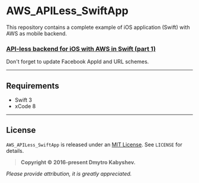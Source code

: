 # AWS_APILess_SwiftApp
This repository contains a complete example of iOS application (Swift) with AWS as mobile backend.

### [API-less backend for iOS with AWS in Swift (part 1) ](https://medium.com/@dkabyshev/api-less-backend-for-ios-with-aws-in-swift-part-1-cf230f080af5#.wkehoh7ya )

Don't forget to update Facebook AppId and URL schemes.

------------------------

## Requirements

* Swift 3
* xCode 8

------------------------

## License

`AWS_APILess_SwiftApp` is released under an [MIT License][mitLink]. See `LICENSE` for details.

>**Copyright &copy; 2016-present Dmytro Kabyshev.**

*Please provide attribution, it is greatly appreciated.*

[mitLink]:http://opensource.org/licenses/MIT
